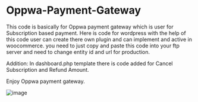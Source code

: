 # Oppwa-Payment-Gateway

This code is basically for Oppwa payment gateway which is user for Subscription based payment.
Here is code for wordpress with the help of this code user can create there own plugin and can implement and active in woocommerce.
you need to just copy and paste this code into your ftp server and need to change entity id and url for production.

Addition: In dashboard.php template there is code added for Cancel Subscription and Refund Amount.

Enjoy Oppwa payment gateway.

![image](https://github.com/user-attachments/assets/6f6a8fcf-7c9a-470a-81d1-c9e1b36a2003)
